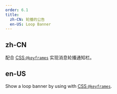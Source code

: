 ```yaml
---
order: 6.1
title:
  zh-CN: 轮播的公告
  en-US: Loop Banner
---
```


## zh-CN

配合 [CSS `@keyframes`](https://developer.mozilla.org/docs/Web/CSS/@keyframes) 实现消息轮播通知栏。

## en-US

Show a loop banner by using with [CSS `@keyframes`](https://developer.mozilla.org/docs/Web/CSS/@keyframes).


